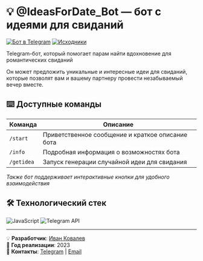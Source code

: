 # 💡 @IdeasForDate_Bot — бот с идеями для свиданий

[![Бот в Telegram](https://img.shields.io/badge/-ПОПРОБОВАТЬ-26A5E4?style=for-the-badge&logo=telegram&logoColor=white)](https://t.me/IdeasForDate_Bot)
[![Исходники](https://img.shields.io/badge/-КОД-181717?style=for-the-badge&logo=github&logoColor=white)](https://github.com/ivkovalevv/ideas-for-date-bot)

Telegram-бот, который помогает парам найти вдохновение для романтических свиданий

Он может предложить уникальные и интересные идеи для свиданий, которые позволят вам и вашему партнеру провести незабываемый вечер вместе.

## ⌨️ Доступные команды

| Команда | Описание |
|---------|----------|
| `/start` | Приветственное сообщение и краткое описание бота |
| `/info` | Подробная информация о возможностях бота |
| `/getidea` | Запуск генерации случайной идеи для свидания |

*Также бот поддерживает интерактивные кнопки для удобного взаимодействия*

## 🛠 Технологический стек

![JavaScript](https://img.shields.io/badge/-JavaScript-F7DF1E?style=for-the-badge&logo=javascript&logoColor=black)
![Telegram API](https://img.shields.io/badge/-Telegram_API-26A5E4?style=for-the-badge&logo=telegram&logoColor=white)

---

💡 **Разработчик**: [Иван Ковалев](https://kovalev-site.ru)  
📅 **Год реализации**: 2023  
📩 **Контакты**: [Telegram](https://t.me/x_kovalev) | [Email](mailto:ivkovalevv@gmail.ru)